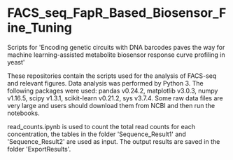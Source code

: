 # FACS_seq_FapR_Based_Biosensor_Fine_Tuning
Scripts for 'Encoding genetic circuits with DNA barcodes paves the way for machine learning-assisted metabolite biosensor response curve profiling in yeast'

These repositories contain the scripts used for the analysis of FACS-seq and relevant figures. Data analysis was performed by Python 3. The following packages were used: pandas v0.24.2, matplotlib v3.0.3, numpy v1.16.5, scipy v1.3.1, scikit-learn v0.21.2, sys v3.7.4. Some raw data files are very large and users should download them from NCBI and then run the notebooks.

read_counts.ipynb is used to count the total read counts for each concentration, the tables in the folder 'Sequence_Result1' and 'Sequence_Result2' are used as input. The output results are saved in the folder 'ExportResults'.
